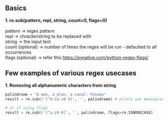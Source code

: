 ## Basics

<b>1. re.sub(pattern, repl, string, count=0, flags=0)</b>
   <br/><br/>pattern -> regex pattern
   <br/>repl -> chracter/string to be replaced with
   <br/>string -> the input text
   <br/>count (optional) -> number of times the regex will be run - defaulted to all occurrences 
   <br/>flags (optional) -> refer this https://pynative.com/python-regex-flags/ 



## Few examples of various regex usecases

<b>1. Removing all alphanumeric characters from string</b>

```python
palindrome = "A man, a plan, a canal: Panama"
result = re.sub(r'[^A-Za-z0-9]', '', palindrome) # prints out AmanaplanacanalPanama

# or if using flags
result = re.sub(r'[^a-z0-9]', '', palindrome, flags=re.IGNORECASE)

```

